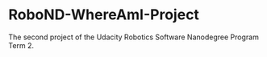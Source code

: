 # RoboND-WhereAmI-Project

The second project of the Udacity Robotics Software Nanodegree Program Term 2.
